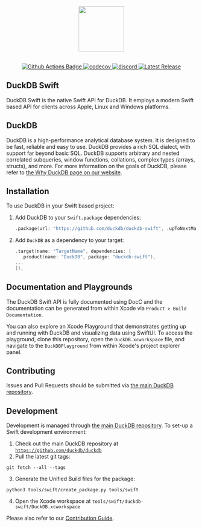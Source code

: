 <div align="center">
  <img src="https://duckdb.org/images/logo-dl/DuckDB_Logo-stacked.svg" height="120">
</div>
<br>

<p align="center">
  <a href="https://github.com/duckdb/duckdb/actions">
    <img src="https://github.com/duckdb/duckdb/actions/workflows/Main.yml/badge.svg?branch=main" alt="Github Actions Badge">
  </a>
  <a href="https://app.codecov.io/gh/duckdb/duckdb">
    <img src="https://codecov.io/gh/duckdb/duckdb/branch/main/graph/badge.svg?token=FaxjcfFghN" alt="codecov"/>
  </a>
  <a href="https://discord.gg/tcvwpjfnZx">
    <img src="https://shields.io/discord/909674491309850675" alt="discord" />
  </a>
  <a href="https://github.com/duckdb/duckdb/releases/">
    <img src="https://img.shields.io/github/v/release/duckdb/duckdb?color=brightgreen&display_name=tag&logo=duckdb&logoColor=white" alt="Latest Release">
  </a>
</p>

## DuckDB Swift
DuckDB Swift is the native Swift API for DuckDB. It employs a modern Swift 
based API for clients across Apple, Linux and Windows platforms.

## DuckDB
DuckDB is a high-performance analytical database system. It is designed to be fast, reliable and easy to use. DuckDB provides a rich SQL dialect, with support far beyond basic SQL. DuckDB supports arbitrary and nested correlated subqueries, window functions, collations, complex types (arrays, structs), and more. For more information on the goals of DuckDB, please refer to [the Why DuckDB page on our website](https://duckdb.org/why_duckdb).

## Installation
To use DuckDB in your Swift based project:

1. Add DuckDB to your `Swift.package` dependencies:

    ```swift
    .package(url: "https://github.com/duckdb/duckdb-swift", .upToNextMajor(from: .init(1, 0, 0))),
    ```

2. Add `DuckDB` as a dependency to your target:
 
    ```swift
    .target(name: "TargetName", dependencies: [
      .product(name: "DuckDB", package: "duckdb-swift"),
    ...
    ]),
    ```

## Documentation and Playgrounds
The DuckDB Swift API is fully documented using DocC and the documentation can be generated from within Xcode via `Product > Build Documentation`.

You can also explore an Xcode Playground that demonstrates getting up and running with DuckDB and visualizing data using SwiftUI. To access the playground, clone this repository, open the `DuckDB.xcworkspace` file, and navigate to the `DuckDBPlayground` from within Xcode's project explorer panel.

## Contributing
Issues and Pull Requests should be submitted via [the main DuckDB repository](https://github.com/duckdb/duckdb).

## Development 
Development is managed through [the main DuckDB repository](https://github.com/duckdb/duckdb). To set-up a Swift development environment:

  1. Check out the main DuckDB repository at [`https://github.com/duckdb/duckdb`](https://github.com/duckdb/duckdb)
  2. Pull the latest git tags:
  ```shell
  git fetch --all --tags
  ```
  3. Generate the Unified Build files for the package:
  ```shell
  python3 tools/swift/create_package.py tools/swift
  ```
  4. Open the Xcode workspace at `tools/swift/duckdb-swift/DuckDB.xcworkspace`

Please also refer to our [Contribution Guide](https://github.com/duckdb/duckdb/blob/main/CONTRIBUTING.md).
